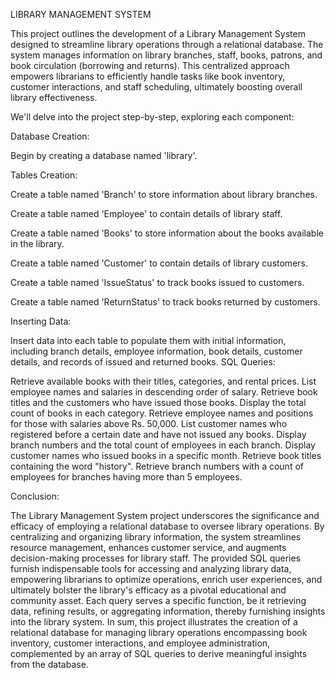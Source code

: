 LIBRARY MANAGEMENT SYSTEM


This project outlines the development of a Library Management System designed to streamline library operations through a relational database. The system manages information on library branches, staff, books, patrons, and book circulation (borrowing and returns). This centralized approach empowers librarians to efficiently handle tasks like book inventory, customer interactions, and staff scheduling, ultimately boosting overall library effectiveness.

We'll delve into the project step-by-step, exploring each component:

Database Creation:

Begin by creating a database named 'library'.

Tables Creation:

Create a table named 'Branch' to store information about library branches.

Create a table named 'Employee' to contain details of library staff.

Create a table named 'Books' to store information about the books available in the library.

Create a table named 'Customer' to contain details of library customers.

Create a table named 'IssueStatus' to track books issued to customers.

Create a table named 'ReturnStatus' to track books returned by customers.


Inserting Data:

Insert data into each table to populate them with initial information, including branch details, employee information, book details, customer details, and records of issued and returned books.
SQL Queries:

Retrieve available books with their titles, categories, and rental prices.
List employee names and salaries in descending order of salary.
Retrieve book titles and the customers who have issued those books.
Display the total count of books in each category.
Retrieve employee names and positions for those with salaries above Rs. 50,000.
List customer names who registered before a certain date and have not issued any books.
Display branch numbers and the total count of employees in each branch.
Display customer names who issued books in a specific month.
Retrieve book titles containing the word "history".
Retrieve branch numbers with a count of employees for branches having more than 5 employees.

Conclusion:

The Library Management System project underscores the significance and efficacy of employing a relational database to oversee library operations. By centralizing and organizing library information, the system streamlines resource management, enhances customer service, and augments decision-making processes for library staff. The provided SQL queries furnish indispensable tools for accessing and analyzing library data, empowering librarians to optimize operations, enrich user experiences, and ultimately bolster the library's efficacy as a pivotal educational and community asset. Each query serves a specific function, be it retrieving data, refining results, or aggregating information, thereby furnishing insights into the library system. In sum, this project illustrates the creation of a relational database for managing library operations encompassing book inventory, customer interactions, and employee administration, complemented by an array of SQL queries to derive meaningful insights from the database.

